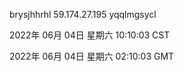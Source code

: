 brysjhhrhl 59.174.27.195 yqqlmgsycl

2022年 06月 04日 星期六 10:10:03 CST

2022年 06月 04日 星期六 02:10:03 GMT
